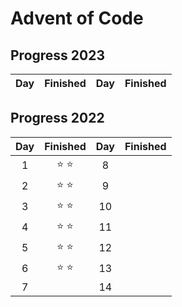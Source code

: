 # Advent of Code

## Progress 2023

| Day | Finished  | Day | Finished |
| --- |-----------| --- |----------|


## Progress 2022

| Day | Finished | Day | Finished |
|:--:|:--------:|:--:|:--------:|
| 1 | ⭐ ⭐ | 8 | | 15 | | 22 | |
| 2 | ⭐ ⭐| 9 | | 16 | | 23 | |
| 3 | ⭐ ⭐ | 10 | | 17 | | 24 | |
| 4 | ⭐ ⭐ | 11 | | 18 | | 25 | |
| 5 | ⭐ ⭐ | 12 | | 19 | | | |
| 6 | ⭐ ⭐ | 13 | | 20 | | | |
| 7 | | 14 | | 21 | | | |
